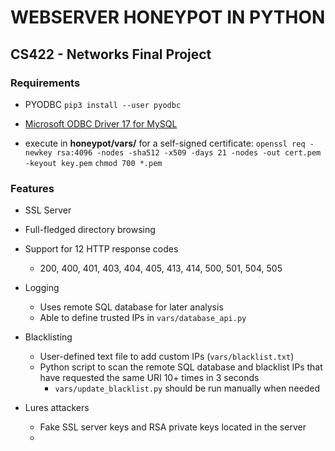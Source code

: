 # WEBSERVER HONEYPOT IN PYTHON
## CS422 - Networks Final Project

### Requirements
- PYODBC      `pip3 install --user pyodbc`

- [Microsoft ODBC Driver 17 for MySQL](https://docs.microsoft.com/en-us/sql/connect/odbc/linux-mac/installing-the-microsoft-odbc-driver-for-sql-server?view=sql-server-2017#ubuntu17)

- execute in **honeypot/vars/** for a self-signed certificate:
`openssl req -newkey rsa:4096 -nodes -sha512 -x509 -days 21 -nodes -out cert.pem -keyout key.pem`
`chmod 700 *.pem`

### Features
- SSL Server

- Full-fledged directory browsing

- Support for 12 HTTP response codes
  - 200, 400, 401, 403, 404, 405, 413, 414, 500, 501, 504, 505

- Logging
  - Uses remote SQL database for later analysis
  - Able to define trusted IPs in `vars/database_api.py`

- Blacklisting
  - User-defined text file to add custom IPs (`vars/blacklist.txt`)
  - Python script to scan the remote SQL database and blacklist IPs that have requested the same URI 10+ times in 3 seconds
    - `vars/update_blacklist.py` should be run manually when needed

- Lures attackers
  - Fake SSL server keys and RSA private keys located in the server
  - 